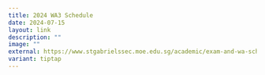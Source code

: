 ```yaml
---
title: 2024 WA3 Schedule
date: 2024-07-15
layout: link
description: ""
image: ""
external: https://www.stgabrielssec.moe.edu.sg/academic/exam-and-wa-schedule/
variant: tiptap
---
```

